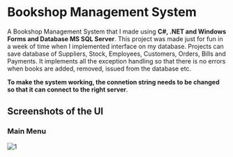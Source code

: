 # Bookshop Management System
A Bookshop Management System that I made using **C#, .NET and Windows Forms and Database MS SQL Server**. This project was made just for fun in a week of time when I implemented interface on my database. Projects can save database of Suppliers, Stock, Employees, Customers, Orders, Bills and Payments. It implements all the exception handling so that there is no errors when books are added, removed, issued from the database etc.

**To make the system working, the connetion string needs to be changed so that it can connect to the right server**.

## Screenshots of the UI

### Main Menu
![1](https://user-images.githubusercontent.com/19569802/193592688-5b93abc7-c324-4380-8492-d856edbafcd8.jpg)
